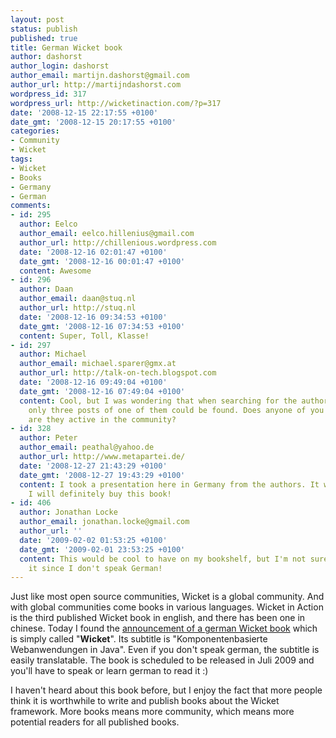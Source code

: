 ```yaml
---
layout: post
status: publish
published: true
title: German Wicket book
author: dashorst
author_login: dashorst
author_email: martijn.dashorst@gmail.com
author_url: http://martijndashorst.com
wordpress_id: 317
wordpress_url: http://wicketinaction.com/?p=317
date: '2008-12-15 22:17:55 +0100'
date_gmt: '2008-12-15 20:17:55 +0100'
categories:
- Community
- Wicket
tags:
- Wicket
- Books
- Germany
- German
comments:
- id: 295
  author: Eelco
  author_email: eelco.hillenius@gmail.com
  author_url: http://chillenious.wordpress.com
  date: '2008-12-16 02:01:47 +0100'
  date_gmt: '2008-12-16 00:01:47 +0100'
  content: Awesome
- id: 296
  author: Daan
  author_email: daan@stuq.nl
  author_url: http://stuq.nl
  date: '2008-12-16 09:34:53 +0100'
  date_gmt: '2008-12-16 07:34:53 +0100'
  content: Super, Toll, Klasse!
- id: 297
  author: Michael
  author_email: michael.sparer@gmx.at
  author_url: http://talk-on-tech.blogspot.com
  date: '2008-12-16 09:49:04 +0100'
  date_gmt: '2008-12-16 07:49:04 +0100'
  content: Cool, but I was wondering that when searching for the authors on the mailinglist,
    only three posts of one of them could be found. Does anyone of you know them,
    are they active in the community?
- id: 328
  author: Peter
  author_email: peathal@yahoo.de
  author_url: http://www.metapartei.de/
  date: '2008-12-27 21:43:29 +0100'
  date_gmt: '2008-12-27 19:43:29 +0100'
  content: I took a presentation here in Germany from the authors. It was a pleasure.
    I will definitely buy this book!
- id: 406
  author: Jonathan Locke
  author_email: jonathan.locke@gmail.com
  author_url: ''
  date: '2009-02-02 01:53:25 +0100'
  date_gmt: '2009-02-01 23:53:25 +0100'
  content: This would be cool to have on my bookshelf, but I'm not sure how to order
    it since I don't speak German!
---
```

<p>Just like most open source communities, Wicket is a global community. And with global communities come books in various languages. Wicket in Action is the third published Wicket book in english, and there has been one in chinese. Today I found the <a href="http://www.dpunkt.de/buecher/2921.html">announcement of a german Wicket book</a> which is simply called "<strong>Wicket</strong>". Its subtitle is "Komponentenbasierte Webanwendungen in Java". Even if you don&#039;t speak german, the subtitle is easily translatable. The book is scheduled to be released in Juli 2009 and you&#039;ll have to speak or learn german to read it :)</p>
<div style="display: none"><a href='http://www.my-beauty-health-fitness.com/treat-ms-natural-multiple-sclerosis-treatment-dr-gary-levin/' title='treatment for multiple sclerosis'>treatment for multiple sclerosis</a></div>
<p>
I haven&#039;t heard about this book before, but I enjoy the fact that more people think it is worthwhile to write and publish books about the Wicket framework. More books means more community, which means more potential readers for all published books.
<div style="display: none">zp8497586rq</div>

